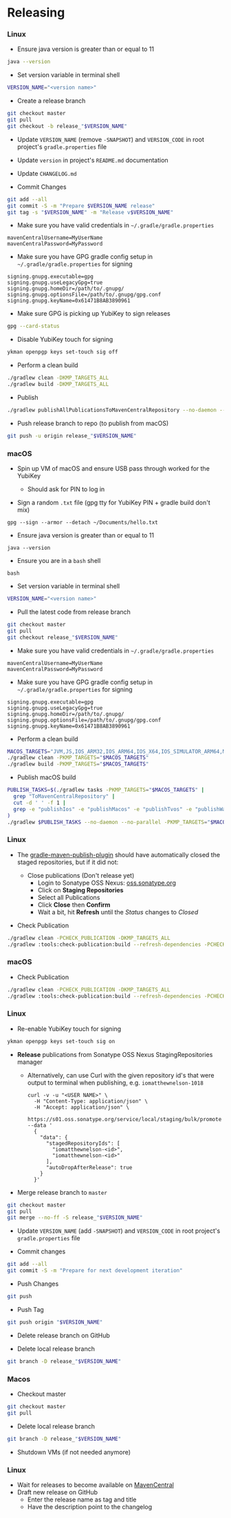 # Releasing

### Linux

- Ensure java version is greater than or equal to 11
```bash
java --version
```

- Set version variable in terminal shell
```bash
VERSION_NAME="<version name>"
```

- Create a release branch
```bash
git checkout master
git pull
git checkout -b release_"$VERSION_NAME"
```

- Update `VERSION_NAME` (remove `-SNAPSHOT`) and `VERSION_CODE` in root project's `gradle.properties` file

- Update `version` in project's `README.md` documentation

- Update `CHANGELOG.md`

- Commit Changes
```bash
git add --all
git commit -S -m "Prepare $VERSION_NAME release"
git tag -s "$VERSION_NAME" -m "Release v$VERSION_NAME"
```

- Make sure you have valid credentials in `~/.gradle/gradle.properties`
```
mavenCentralUsername=MyUserName
mavenCentralPassword=MyPassword
```

- Make sure you have GPG gradle config setup in `~/.gradle/gradle.properties` for signing
```
signing.gnupg.executable=gpg
signing.gnupg.useLegacyGpg=true
signing.gnupg.homeDir=/path/to/.gnupg/
signing.gnupg.optionsFile=/path/to/.gnupg/gpg.conf
signing.gnupg.keyName=0x61471B8AB3890961
```

- Make sure GPG is picking up YubiKey to sign releases
```bash
gpg --card-status
```

- Disable YubiKey touch for signing
```bash
ykman openpgp keys set-touch sig off
```

- Perform a clean build
```bash
./gradlew clean -DKMP_TARGETS_ALL
./gradlew build -DKMP_TARGETS_ALL
```

- Publish
```bash
./gradlew publishAllPublicationsToMavenCentralRepository --no-daemon --no-parallel -DKMP_TARGETS_ALL
```

- Push release branch to repo (to publish from macOS)
```bash
git push -u origin release_"$VERSION_NAME"
```

### macOS

- Spin up VM of macOS and ensure USB pass through worked for the YubiKey
  - Should ask for PIN to log in

- Sign a random `.txt` file (gpg tty for YubiKey PIN + gradle build don't mix)
```shell
gpg --sign --armor --detach ~/Documents/hello.txt
```

- Ensure java version is greater than or equal to 11
```shell
java --version
```

- Ensure you are in a `bash` shell
```shell
bash
```

- Set version variable in terminal shell
```bash
VERSION_NAME="<version name>"
```

- Pull the latest code from release branch
```bash
git checkout master
git pull
git checkout release_"$VERSION_NAME"
```

- Make sure you have valid credentials in `~/.gradle/gradle.properties`
```
mavenCentralUsername=MyUserName
mavenCentralPassword=MyPassword
```

- Make sure you have GPG gradle config setup in `~/.gradle/gradle.properties` for signing
```
signing.gnupg.executable=gpg
signing.gnupg.useLegacyGpg=true
signing.gnupg.homeDir=/path/to/.gnupg/
signing.gnupg.optionsFile=/path/to/.gnupg/gpg.conf
signing.gnupg.keyName=0x61471B8AB3890961
```

- Perform a clean build
```bash
MACOS_TARGETS="JVM,JS,IOS_ARM32,IOS_ARM64,IOS_X64,IOS_SIMULATOR_ARM64,MACOS_ARM64,MACOS_X64,TVOS_ARM64,TVOS_X64,TVOS_SIMULATOR_ARM64,WATCHOS_ARM32,WATCHOS_ARM64,WATCHOS_DEVICE_ARM64,WATCHOS_X64,WATCHOS_X86,WATCHOS_SIMULATOR_ARM64,WASM,WASM_32"
./gradlew clean -PKMP_TARGETS="$MACOS_TARGETS"
./gradlew build -PKMP_TARGETS="$MACOS_TARGETS"
```

- Publish macOS build
```bash
PUBLISH_TASKS=$(./gradlew tasks -PKMP_TARGETS="$MACOS_TARGETS" |
  grep "ToMavenCentralRepository" |
  cut -d ' ' -f 1 |
  grep -e "publishIos" -e "publishMacos" -e "publishTvos" -e "publishWatchos"
)
./gradlew $PUBLISH_TASKS --no-daemon --no-parallel -PKMP_TARGETS="$MACOS_TARGETS"
```

### Linux

- The [gradle-maven-publish-plugin](https://github.com/vanniktech/gradle-maven-publish-plugin) should have automatically
  closed the staged repositories, but if it did not:
  - Close publications (Don't release yet)
    - Login to Sonatype OSS Nexus: [oss.sonatype.org](https://s01.oss.sonatype.org/#stagingRepositories)
    - Click on **Staging Repositories**
    - Select all Publications
    - Click **Close** then **Confirm**
    - Wait a bit, hit **Refresh** until the *Status* changes to *Closed*

- Check Publication
```bash
./gradlew clean -PCHECK_PUBLICATION -DKMP_TARGETS_ALL
./gradlew :tools:check-publication:build --refresh-dependencies -PCHECK_PUBLICATION -DKMP_TARGETS_ALL
```

### macOS

- Check Publication
```bash
./gradlew clean -PCHECK_PUBLICATION -DKMP_TARGETS_ALL
./gradlew :tools:check-publication:build --refresh-dependencies -PCHECK_PUBLICATION -DKMP_TARGETS_ALL
```

### Linux

- Re-enable YubiKey touch for signing
```bash
ykman openpgp keys set-touch sig on
```

- **Release** publications from Sonatype OSS Nexus StagingRepositories manager
  - Alternatively, can use Curl with the given repository id's that were output
    to terminal when publishing, e.g. `iomatthewnelson-1018`
    ```shell
    curl -v -u "<USER NAME>" \
      -H "Content-Type: application/json" \
      -H "Accept: application/json" \
      https://s01.oss.sonatype.org/service/local/staging/bulk/promote --data '
      {
        "data": {
          "stagedRepositoryIds": [
            "iomatthewnelson-<id>",
            "iomatthewnelson-<id>"
          ],
          "autoDropAfterRelease": true
        }
      }'
    ```

- Merge release branch to `master`
```bash
git checkout master
git pull
git merge --no-ff -S release_"$VERSION_NAME"
```

- Update `VERSION_NAME` (add `-SNAPSHOT`) and `VERSION_CODE` in root project's `gradle.properties` file

- Commit changes
```bash
git add --all
git commit -S -m "Prepare for next development iteration"
```

- Push Changes
```bash
git push
```

- Push Tag
```bash
git push origin "$VERSION_NAME"
```

- Delete release branch on GitHub

- Delete local release branch
```bash
git branch -D release_"$VERSION_NAME"
```

### Macos

- Checkout master
```bash
git checkout master
git pull
```

- Delete local release branch
```bash
git branch -D release_"$VERSION_NAME"
```

- Shutdown VMs (if not needed anymore)

### Linux

- Wait for releases to become available on [MavenCentral](https://repo1.maven.org/maven2/io/matthewnelson/encoding/)
- Draft new release on GitHub
  - Enter the release name <VersionName> as tag and title
  - Have the description point to the changelog
